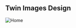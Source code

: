 ## Twin Images Design
![Home](https://github.com/jwang206/Node-Twin-Image-Website/blob/master/public/img/home.PNG)
